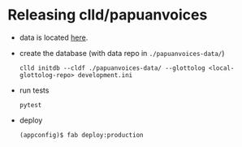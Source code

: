 # Releasing clld/papuanvoices

* data is located [here](https://github.com/lexibank/papuanvoices).  

* create the database (with data repo in `./papuanvoices-data/`)
  ```
  clld initdb --cldf ./papuanvoices-data/ --glottolog <local-glottolog-repo> development.ini
  ```

* run tests
  ```
  pytest
  ```

* deploy
  ```
  (appconfig)$ fab deploy:production
  ```
